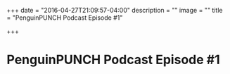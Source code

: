 +++
date = "2016-04-27T21:09:57-04:00"
description = ""
image = ""
title = "PenguinPUNCH Podcast Episode #1"

+++

# PenguinPUNCH Podcast Episode #1
